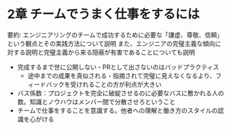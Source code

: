 # 2章 チームでうまく仕事をするには

要約: エンジニアリングのチームで成功するために必要な「謙虚、尊敬、信頼」という観点とその実践方法について説明
また、エンジニアの完璧主義な傾向に対する説明と完璧主義から来る隠蔽が有害であることについても説明

- 完成するまで世に公開しない・PRとして出さないのはバッドプラクティス
  - 途中までの成果を真似される・指摘されて完璧に見えなくなるより、フィードバックを受けれることの方が利点が大きい
- バス係数：プロジェクトを完全に破綻させるのに必要なバスに敷かれる人の数。知識とノウハウはメンバー間で分散させろということ
- チームで仕事をすることを意識する。他者への理解と働き方のスタイルの認識を心がける